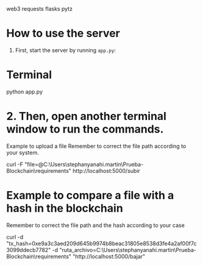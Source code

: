 web3
requests
flasks
pytz

# How to use the server

1. First, start the server by running `app.py`:

# Terminal

python app.py

# 2. Then, open another terminal window to run the commands.

Example to upload a file
Remember to correct the file path according to your system.

curl -F "file=@C:\Users\stephanyanahi.martin\Prueba-Blockchain\requirements" http://localhost:5000/subir

# Example to compare a file with a hash in the blockchain

Remember to correct the file path and the hash according to your case

curl -d "tx_hash=0xe9a3c3aed209d645b9974b8beac31805e8538d3fe4a2af00f7c3099ddecb7782" -d "ruta_archivo=C:\\Users\\stephanyanahi.martin\\Prueba-Blockchain\\requirements" "http://localhost:5000/bajar"
